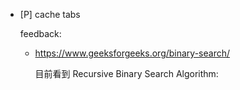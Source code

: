 * [P] cache tabs

    feedback:

    * <https://www.geeksforgeeks.org/binary-search/>

        目前看到 Recursive Binary Search Algorithm: